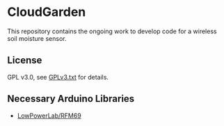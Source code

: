 # CloudGarden
This repository contains the ongoing work to develop code for a wireless soil moisture sensor.

## License
GPL v3.0, see [GPLv3.txt](GPLv3.txt) for details.

## Necessary Arduino Libraries
 * [LowPowerLab/RFM69](https://github.com/LowPowerLab/RFM69)